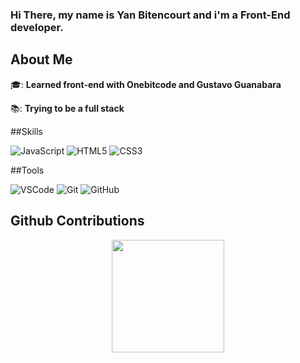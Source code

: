 ### Hi There, my name is Yan Bitencourt and i'm a Front-End developer.

## About Me
🎓: **Learned front-end with Onebitcode and Gustavo Guanabara**

📚: **Trying to be a full stack**

##Skills

<p display="inline-flex">
  <img alt="JavaScript" src="https://img.shields.io/badge/javascript%20-%23323330.svg?&style=for-the-badge&logo=javascript&logoColor=%23F7DF1E"/>
  <img alt="HTML5" src="https://img.shields.io/badge/html5%20-%23E34F26.svg?&style=for-the-badge&logo=html5&logoColor=white"/>
  <img alt="CSS3" src="https://img.shields.io/badge/css3%20-%231572B6.svg?&style=for-the-badge&logo=css3&logoColor=white"/>
</p>

##Tools
<p display="inline-flex">
  <img alt="VSCode" src="https://img.shields.io/badge/VSCode%20-%23000099.svg?&style=for-the-badge&logo=visual-studio-code&logoColor=white" />
  <img alt="Git" src="https://img.shields.io/badge/git%20-%23F05033.svg?&style=for-the-badge&logo=git&logoColor=white"/> 
  <img alt="GitHub" src="https://img.shields.io/badge/github%20-%23121011.svg?&style=for-the-badge&logo=github&logoColor=white"/>
</p>

## Github Contributions
<div align="center">
    <a href="https://github.com/yanbitencourt">
  <img height="180em" src="https://github-readme-stats.vercel.app/api?username=yanbitencourt&theme=dracula&include_all_commits=true&count_private=true&show_icons=true"/>
</div>



